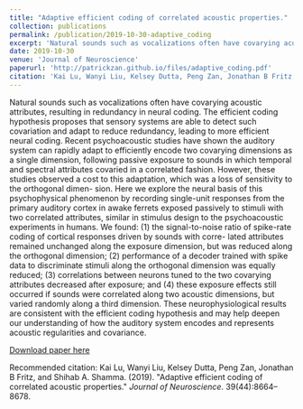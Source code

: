 ```yaml
---
title: "Adaptive efficient coding of correlated acoustic properties."
collection: publications
permalink: /publication/2019-10-30-adaptive_coding
excerpt: 'Natural sounds such as vocalizations often have covarying acoustic attributes, resulting in redundancy in neural coding. The efficient coding hypothesis proposes that sensory systems are able to detect such covariation and adapt to reduce redundancy, leading to more efficient neural coding. Recent psychoacoustic studies have shown the auditory system can rapidly adapt to efficiently encode two covarying dimensions as a single dimension, following passive exposure to sounds in which temporal and spectral attributes covaried in a correlated fashion. However, these studies observed a cost to this adaptation, which was a loss of sensitivity to the orthogonal dimen- sion. Here we explore the neural basis of this psychophysical phenomenon by recording single-unit responses from the primary auditory cortex in awake ferrets exposed passively to stimuli with two correlated attributes, similar in stimulus design to the psychoacoustic experiments in humans. We found: (1) the signal-to-noise ratio of spike-rate coding of cortical responses driven by sounds with corre- lated attributes remained unchanged along the exposure dimension, but was reduced along the orthogonal dimension; (2) performance of a decoder trained with spike data to discriminate stimuli along the orthogonal dimension was equally reduced; (3) correlations between neurons tuned to the two covarying attributes decreased after exposure; and (4) these exposure effects still occurred if sounds were correlated along two acoustic dimensions, but varied randomly along a third dimension. These neurophysiological results are consistent with the efficient coding hypothesis and may help deepen our understanding of how the auditory system encodes and represents acoustic regularities and covariance.'
date: 2019-10-30
venue: 'Journal of Neuroscience'
paperurl: 'http://patrickzan.github.io/files/adaptive_coding.pdf'
citation: 'Kai Lu, Wanyi Liu, Kelsey Dutta, Peng Zan, Jonathan B Fritz, and Shihab A. Shamma. (2019). &quot;Adaptive efficient coding of correlated acoustic properties.&quot; <i>Journal of Neuroscience</i>. 39(44):8664–8678.'
---
```

Natural sounds such as vocalizations often have covarying acoustic attributes, resulting in redundancy in neural coding. The efficient coding hypothesis proposes that sensory systems are able to detect such covariation and adapt to reduce redundancy, leading to more efficient neural coding. Recent psychoacoustic studies have shown the auditory system can rapidly adapt to efficiently encode two covarying dimensions as a single dimension, following passive exposure to sounds in which temporal and spectral attributes covaried in a correlated fashion. However, these studies observed a cost to this adaptation, which was a loss of sensitivity to the orthogonal dimen- sion. Here we explore the neural basis of this psychophysical phenomenon by recording single-unit responses from the primary auditory cortex in awake ferrets exposed passively to stimuli with two correlated attributes, similar in stimulus design to the psychoacoustic experiments in humans. We found: (1) the signal-to-noise ratio of spike-rate coding of cortical responses driven by sounds with corre- lated attributes remained unchanged along the exposure dimension, but was reduced along the orthogonal dimension; (2) performance of a decoder trained with spike data to discriminate stimuli along the orthogonal dimension was equally reduced; (3) correlations between neurons tuned to the two covarying attributes decreased after exposure; and (4) these exposure effects still occurred if sounds were correlated along two acoustic dimensions, but varied randomly along a third dimension. These neurophysiological results are consistent with the efficient coding hypothesis and may help deepen our understanding of how the auditory system encodes and represents acoustic regularities and covariance.

[Download paper here](http://patrickzan.github.io/files/adaptive_coding.pdf)

Recommended citation: Kai Lu, Wanyi Liu, Kelsey Dutta, Peng Zan, Jonathan B Fritz, and Shihab A. Shamma. (2019). &quot;Adaptive efficient coding of correlated acoustic properties.&quot; <i>Journal of Neuroscience</i>. 39(44):8664–8678.